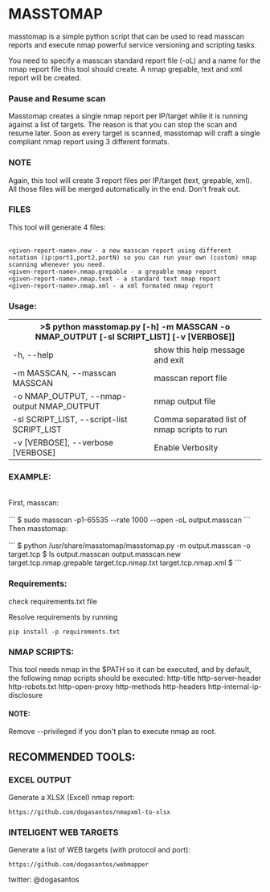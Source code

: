 # MASSTOMAP

masstomap is a simple python script that can be used to read masscan reports and execute nmap powerful service versioning and scripting tasks. 

You need to specify a masscan standard report file (-oL) and a name for the nmap report file this tool should create. 
A nmap grepable, text and xml report will be created. 

### Pause and Resume scan

Masstomap creates a single nmap report per IP/target while it is running against a list of targets. The reason is that you can stop the scan and resume later. Soon as every target is scanned, masstomap will craft a single compliant nmap report using 3 different formats.

### NOTE ###
Again, this tool will create 3 report files per IP/target (text, grepable, xml). All those files will be merged automatically in the end. Don't freak out.

### FILES

This tool will generate 4 files:<br>
<br>
```
<given-report-name>.new - a new masscan report using different notation (ip:port1,port2,portN) so you can run your own (custom) nmap scanning whenever you need.
<given-report-name>.nmap.grepable - a grepable nmap report
<given-report-name>.nmap.text - a standard text nmap report
<given-report-name>.nmap.xml - a xml formated nmap report
```



### Usage:

<table style="width:100%">
  <tr>
    <th colspan="2">>$ python masstomap.py [-h] -m MASSCAN -o NMAP_OUTPUT [-sl SCRIPT_LIST] [-v [VERBOSE]]</th>
  </tr>
  <tr>
    <td>-h, --help</td>
    <td> show this help message and exit</td>
  </tr>
  <tr>
    <td>-m MASSCAN, --masscan MASSCAN</td>
    <td> masscan report file</td> 
   </tr>
  <tr>
    <td>-o NMAP_OUTPUT, --nmap-output NMAP_OUTPUT</td>
    <td> nmap output file</td> 
  </tr>
  <tr>
    <td>-sl SCRIPT_LIST, --script-list SCRIPT_LIST</td>
    <td> Comma separated list of nmap scripts to run</td> 
  </tr>
  <tr>
    <td>-v [VERBOSE], --verbose [VERBOSE]</td>
    <td> Enable Verbosity</td> 
  </tr>
  
</table>



### EXAMPLE:
<br>
First, masscan:<br>
<br>
```
$ sudo masscan -p1-65535 --rate 1000 --open -oL output.masscan <target>
```

<br>
Then masstomap:<br>
<br>
```
$ python /usr/share/masstomap/masstomap.py -m output.masscan -o target.tcp
$ ls
output.masscan  output.masscan.new  target.tcp.nmap.grepable  target.tcp.nmap.txt  target.tcp.nmap.xml
$
```


### Requirements:

check requirements.txt file

Resolve requirements by running 
```
pip install -p requirements.txt
```

### NMAP SCRIPTS:

This tool needs nmap in the $PATH so it can be executed, and by default, the following nmap scripts should be executed:
http-title
http-server-header
http-robots.txt
http-open-proxy
http-methods
http-headers
http-internal-ip-disclosure



#### NOTE: 

Remove --privileged if you don't plan to execute nmap as root.

## RECOMMENDED TOOLS:

### EXCEL OUTPUT

Generate a XLSX (Excel) nmap report:
```
https://github.com/dogasantos/nmapxml-to-xlsx
```

### INTELIGENT WEB TARGETS
Generate a list of WEB targets (with protocol and port):

```
https://github.com/dogasantos/webmapper
```




twitter: @dogasantos

